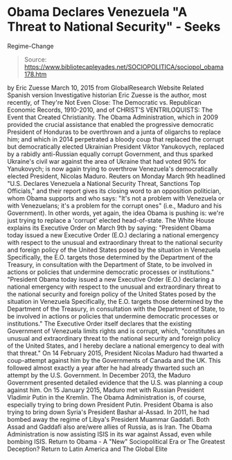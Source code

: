 # Obama Declares Venezuela "A Threat to National Security" - Seeks 
Regime-Change

> Source: https://www.bibliotecapleyades.net/SOCIOPOLITICA/sociopol_obama178.htm

by Eric Zuesse March 10, 2015 from GlobalResearch Website
Related Spanish version
Investigative historian Eric Zuesse is the author, most recently, of They're Not Even Close: The Democratic vs. Republican Economic Records, 1910-2010, and of CHRIST'S VENTRILOQUISTS: The Event that Created Christianity.
The Obama Administration, which in 2009 provided the crucial assistance that enabled the progressive democratic President of Honduras to be overthrown and a junta of oligarchs to replace him; and which in 2014 perpetrated a bloody coup that replaced the corrupt but democratically elected Ukrainian President Viktor Yanukovych, replaced by a rabidly anti-Russian equally corrupt Government, and thus sparked Ukraine's civil war against the area of Ukraine that had voted 90% for Yanukovych; is now again trying to overthrow Venezuela's democratically elected President, Nicolas Maduro.
Reuters on Monday March 9th headlined "U.S. Declares Venezuela a National Security Threat, Sanctions Top Officials," and their report gives its closing word to an opposition politician, whom Obama supports and who says:
"It's not a problem with Venezuela or with Venezuelans; it's a problem for the corrupt ones" (i.e., Maduro and his Government).
In other words, yet again, the idea Obama is pushing is: we're just trying to replace a 'corrupt' elected head-of-state.
The White House explains its Executive Order on March 9th by saying:
"President Obama today issued a new Executive Order (E.O.) declaring a national emergency with respect to the unusual and extraordinary threat to the national security and foreign policy of the United States posed by the situation in Venezuela Specifically, the E.O. targets those determined by the Department of the Treasury, in consultation with the Department of State, to be involved in actions or policies that undermine democratic processes or institutions."
"President Obama today issued a new Executive Order (E.O.) declaring a national emergency with respect to the unusual and extraordinary threat to the national security and foreign policy of the United States posed by the situation in Venezuela
Specifically, the E.O. targets those determined by the Department of the Treasury, in consultation with the Department of State, to be involved in actions or policies that undermine democratic processes or institutions."
The Executive Order itself declares that the existing Government of Venezuela limits rights and is corrupt, which,
"constitutes an unusual and extraordinary threat to the national security and foreign policy of the United States, and I hereby declare a national emergency to deal with that threat."
On 14 February 2015, President Nicolas Maduro had thwarted a coup-attempt against him by the Governments of Canada and the UK.
This followed almost exactly a year after he had already thwarted such an attempt by the U.S. Government. In December 2013, the Maduro Government presented detailed evidence that the U.S. was planning a coup against him.
On 15 January 2015, Maduro met with Russian President Vladimir Putin in the Kremlin. The Obama Administration is, of course, especially trying to bring down President Putin.
President Obama is also trying to bring down Syria's President Bashar al-Assad. In 2011, he had bombed away the regime of Libya's President Muammar Gaddafi.
Both Assad and Gaddafi also are/were allies of Russia, as is Iran.
The Obama Administration is now assisting ISIS in its war against Assad, even while bombing ISIS.
Return to Obama - A "New" Sociopolitical Era or The Greatest Deception?
Return to Latin America and The Global Elite
